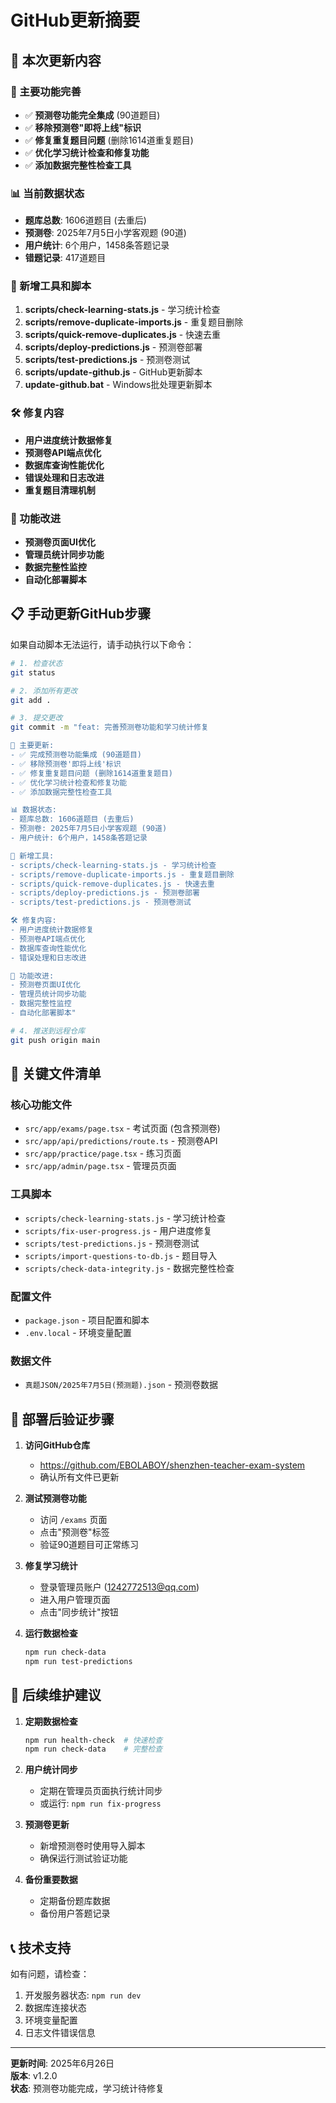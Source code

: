 # GitHub更新摘要

## 🚀 本次更新内容

### 🎯 主要功能完善
- ✅ **预测卷功能完全集成** (90道题目)
- ✅ **移除预测卷"即将上线"标识**
- ✅ **修复重复题目问题** (删除1614道重复题目)
- ✅ **优化学习统计检查和修复功能**
- ✅ **添加数据完整性检查工具**

### 📊 当前数据状态
- **题库总数**: 1606道题目 (去重后)
- **预测卷**: 2025年7月5日小学客观题 (90道)
- **用户统计**: 6个用户，1458条答题记录
- **错题记录**: 417道题目

### 🔧 新增工具和脚本
1. **scripts/check-learning-stats.js** - 学习统计检查
2. **scripts/remove-duplicate-imports.js** - 重复题目删除
3. **scripts/quick-remove-duplicates.js** - 快速去重
4. **scripts/deploy-predictions.js** - 预测卷部署
5. **scripts/test-predictions.js** - 预测卷测试
6. **scripts/update-github.js** - GitHub更新脚本
7. **update-github.bat** - Windows批处理更新脚本

### 🛠️ 修复内容
- **用户进度统计数据修复**
- **预测卷API端点优化**
- **数据库查询性能优化**
- **错误处理和日志改进**
- **重复题目清理机制**

### 📱 功能改进
- **预测卷页面UI优化**
- **管理员统计同步功能**
- **数据完整性监控**
- **自动化部署脚本**

## 📋 手动更新GitHub步骤

如果自动脚本无法运行，请手动执行以下命令：

```bash
# 1. 检查状态
git status

# 2. 添加所有更改
git add .

# 3. 提交更改
git commit -m "feat: 完善预测卷功能和学习统计修复

🎯 主要更新:
- ✅ 完成预测卷功能集成 (90道题目)
- ✅ 移除预测卷'即将上线'标识
- ✅ 修复重复题目问题 (删除1614道重复题目)
- ✅ 优化学习统计检查和修复功能
- ✅ 添加数据完整性检查工具

📊 数据状态:
- 题库总数: 1606道题目 (去重后)
- 预测卷: 2025年7月5日小学客观题 (90道)
- 用户统计: 6个用户，1458条答题记录

🔧 新增工具:
- scripts/check-learning-stats.js - 学习统计检查
- scripts/remove-duplicate-imports.js - 重复题目删除
- scripts/quick-remove-duplicates.js - 快速去重
- scripts/deploy-predictions.js - 预测卷部署
- scripts/test-predictions.js - 预测卷测试

🛠️ 修复内容:
- 用户进度统计数据修复
- 预测卷API端点优化
- 数据库查询性能优化
- 错误处理和日志改进

📱 功能改进:
- 预测卷页面UI优化
- 管理员统计同步功能
- 数据完整性监控
- 自动化部署脚本"

# 4. 推送到远程仓库
git push origin main
```

## 📁 关键文件清单

### 核心功能文件
- `src/app/exams/page.tsx` - 考试页面 (包含预测卷)
- `src/app/api/predictions/route.ts` - 预测卷API
- `src/app/practice/page.tsx` - 练习页面
- `src/app/admin/page.tsx` - 管理员页面

### 工具脚本
- `scripts/check-learning-stats.js` - 学习统计检查
- `scripts/fix-user-progress.js` - 用户进度修复
- `scripts/test-predictions.js` - 预测卷测试
- `scripts/import-questions-to-db.js` - 题目导入
- `scripts/check-data-integrity.js` - 数据完整性检查

### 配置文件
- `package.json` - 项目配置和脚本
- `.env.local` - 环境变量配置

### 数据文件
- `真题JSON/2025年7月5日(预测题).json` - 预测卷数据

## 🚀 部署后验证步骤

1. **访问GitHub仓库**
   - https://github.com/EBOLABOY/shenzhen-teacher-exam-system
   - 确认所有文件已更新

2. **测试预测卷功能**
   - 访问 `/exams` 页面
   - 点击"预测卷"标签
   - 验证90道题目可正常练习

3. **修复学习统计**
   - 登录管理员账户 (1242772513@qq.com)
   - 进入用户管理页面
   - 点击"同步统计"按钮

4. **运行数据检查**
   ```bash
   npm run check-data
   npm run test-predictions
   ```

## 🎯 后续维护建议

1. **定期数据检查**
   ```bash
   npm run health-check  # 快速检查
   npm run check-data    # 完整检查
   ```

2. **用户统计同步**
   - 定期在管理员页面执行统计同步
   - 或运行: `npm run fix-progress`

3. **预测卷更新**
   - 新增预测卷时使用导入脚本
   - 确保运行测试验证功能

4. **备份重要数据**
   - 定期备份题库数据
   - 备份用户答题记录

## 📞 技术支持

如有问题，请检查：
1. 开发服务器状态: `npm run dev`
2. 数据库连接状态
3. 环境变量配置
4. 日志文件错误信息

---

**更新时间**: 2025年6月26日  
**版本**: v1.2.0  
**状态**: 预测卷功能完成，学习统计待修复
